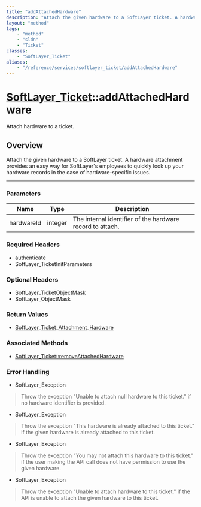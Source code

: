```yaml
---
title: "addAttachedHardware"
description: "Attach the given hardware to a SoftLayer ticket. A hardware attachment provides an easy way for SoftLayer's employees to... "
layout: "method"
tags:
    - "method"
    - "sldn"
    - "Ticket"
classes:
    - "SoftLayer_Ticket"
aliases:
    - "/reference/services/softlayer_ticket/addAttachedHardware"
---
```

# [SoftLayer_Ticket](/reference/services/SoftLayer_Ticket)::addAttachedHardware

Attach hardware to a ticket.


## Overview 
Attach the given hardware to a SoftLayer ticket. A hardware attachment provides an easy way for SoftLayer's employees to quickly look up your hardware records in the case of hardware-specific issues. 

-----

### Parameters 
|Name | Type | Description |
| --- | --- | --- |
|hardwareId| integer| The internal identifier of the hardware record to attach.|


### Required Headers
* authenticate
* SoftLayer_TicketInitParameters


### Optional Headers
* SoftLayer_TicketObjectMask
* SoftLayer_ObjectMask

### Return Values
* <a href='/reference/datatypes/SoftLayer_Ticket_Attachment_Hardware'>SoftLayer_Ticket_Attachment_Hardware </a>


### Associated Methods

*  [SoftLayer_Ticket::removeAttachedHardware](/reference/services/SoftLayer_Ticket/removeAttachedHardware )



### Error Handling

* SoftLayer_Exception 

> Throw the exception "Unable to attach null hardware to this ticket." if no hardware identifier is provided. 

* SoftLayer_Exception 

> Throw the exception "This hardware is already attached to this ticket." if the given hardware is already attached to this ticket. 

* SoftLayer_Exception 

> Throw the exception "You may not attach this hardware to this ticket." if the user making the API call does not have permission to use the given hardware. 

* SoftLayer_Exception 

> Throw the exception "Unable to attach hardware to this ticket." if the API is unable to attach the given hardware to this ticket. 



